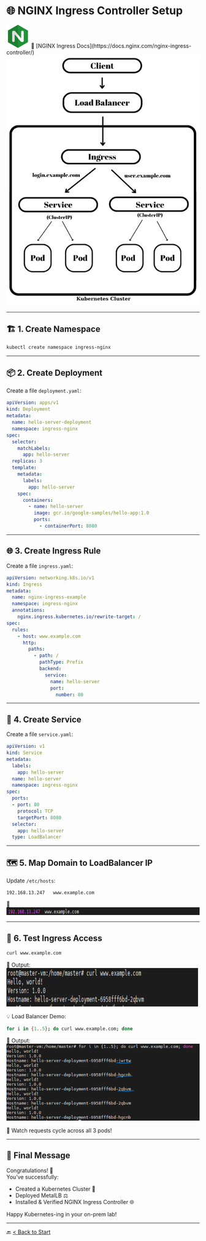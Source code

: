 # 🌐 NGINX Ingress Controller Setup

<img src="/img/icons8-nginx-accelerates-content-and-application-delivery-improves-security-96.png" width="60" height="60" />  
📘 [NGINX Ingress Docs](https://docs.nginx.com/nginx-ingress-controller/)

<img src="./images/0_DJNFUH_Bx-tKHZsj.png" width="580" height="650" />

---

## 🏗️ 1. Create Namespace

```bash
kubectl create namespace ingress-nginx
```

---

## 📦 2. Create Deployment

Create a file `deployment.yaml`:

```yaml
apiVersion: apps/v1
kind: Deployment
metadata:
  name: hello-server-deployment
  namespace: ingress-nginx
spec:
  selector:
    matchLabels:
      app: hello-server
  replicas: 3
  template:
    metadata:
      labels:
        app: hello-server
    spec:
      containers:
        - name: hello-server
          image: gcr.io/google-samples/hello-app:1.0
          ports:
            - containerPort: 8080
```

---

## 🌐 3. Create Ingress Rule

Create a file `ingress.yaml`:

```yaml
apiVersion: networking.k8s.io/v1
kind: Ingress
metadata:
  name: nginx-ingress-example
  namespace: ingress-nginx
  annotations:
    nginx.ingress.kubernetes.io/rewrite-target: /
spec:
  rules:
    - host: www.example.com
      http:
        paths:
          - path: /
            pathType: Prefix
            backend:
              service:
                name: hello-server
                port:
                  number: 80
```

---

## 🔁 4. Create Service

Create a file `service.yaml`:

```yaml
apiVersion: v1
kind: Service
metadata:
  labels:
    app: hello-server
  name: hello-server
  namespace: ingress-nginx
spec:
  ports:
  - port: 80
    protocol: TCP
    targetPort: 8080
  selector:
    app: hello-server
  type: LoadBalancer
```

---

## 🗺️ 5. Map Domain to LoadBalancer IP

Update `/etc/hosts`:

```plaintext
192.168.13.247   www.example.com
```

📸  
<img src="./images/Screenshot_6.png" width="600" height="20" />

---

## 🧪 6. Test Ingress Access

```bash
curl www.example.com
```

📸 Output:  
<img src="./images/Screenshot_7.png" width="500" height="100" />

💡 Load Balancer Demo:

```bash
for i in {1..5}; do curl www.example.com; done
```

📸 Output:  
<img src="./images/Screenshot_8.png" width="600" height="200" />

🎉 Watch requests cycle across all 3 pods!

---

## 🎉 Final Message

Congratulations! 🥳  
You’ve successfully:

- Created a Kubernetes Cluster 🧱  
- Deployed MetalLB ⚖️  
- Installed & Verified NGINX Ingress Controller 🌐

Happy Kubernetes-ing in your on-prem lab!

---

🔙 [< Back to Start](../)
